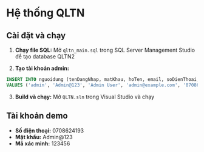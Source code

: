 # Hệ thống QLTN

## Cài đặt và chạy

1. **Chạy file SQL:** Mở `qltn_main.sql` trong SQL Server Management Studio để tạo database QLTN2

2. **Tạo tài khoản admin:**
```sql
INSERT INTO nguoidung (tenDangNhap, matKhau, hoTen, email, soDienThoai, vaiTro, trangThai, ngayTao, ngayCapNhat)
VALUES ('admin', 'Admin@123', 'Admin User', 'admin@example.com', '0708624193', 'Admin', 1, GETDATE(), GETDATE());
```

3. **Build và chạy:** Mở `QLTN.sln` trong Visual Studio và chạy

## Tài khoản demo
- **Số điện thoại:** 0708624193
- **Mật khẩu:** Admin@123
- **Mã xác minh:** 123456

